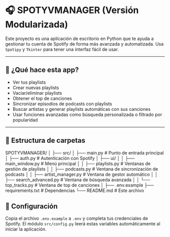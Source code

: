 # 🎧 SPOTYVMANAGER (Versión Modularizada)

Este proyecto es una aplicación de escritorio en Python que te ayuda a gestionar tu cuenta de Spotify de forma más avanzada y automatizada. Usa `Spotipy` y `Tkinter` para tener una interfaz fácil de usar.

---

## 🧩 ¿Qué hace esta app?

- Ver tus playlists
- Crear nuevas playlists
- Vaciar/eliminar playlists
- Obtener el top de canciones
- Sincronizar episodios de podcasts con playlists
- Buscar artistas y generar playlists automáticas con sus canciones
- Usar funciones avanzadas como búsqueda personalizada o filtrado por popularidad

---

## 📁 Estructura de carpetas
SPOTYVMANAGER/
│
├── src/
│ ├── main.py # Punto de entrada principal
│ ├── auth.py # Autenticación con Spotify
│ ├── ui/
│ │ ├── main_window.py # Menú principal
│ │ ├── playlists.py # Ventanas de gestión de playlists
│ │ ├── podcasts.py # Ventana de sincronización de podcasts
│ │ ├── artist_manager.py # Ventana de gestor automático
│ │ ├── search_advanced.py # Ventana de búsqueda avanzada
│ │ └── top_tracks.py # Ventana de top de canciones
│
├── .env.example
├── requirements.txt # Dependencias
└── README.md # Este archivo

## 🚀 Configuración
Copia el archivo `.env.example` a `.env` y completa tus credenciales de Spotify. El módulo `src/config.py` leerá estas variables automáticamente al iniciar la aplicación.
